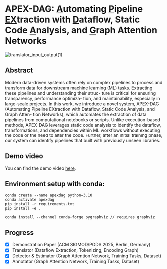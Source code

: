 # APEX-DAG: <ins>A</ins>utomating <ins>P</ins>ipeline <ins>EX</ins>traction with <ins>D</ins>ataflow, Static Code <ins>A</ins>nalysis, and <ins>G</ins>raph Attention Networks
![translator_input_output(1)](https://github.com/user-attachments/assets/2f128811-38ea-4566-acc1-e6d8fd6f1005)

## Abstract

Modern data-driven systems often rely on complex pipelines to
process and transform data for downstream machine learning (ML)
tasks. Extracting these pipelines and understanding their struc-
ture is critical for ensuring transparency, performance optimiza-
tion, and maintainability, especially in large-scale projects. In this
work, we introduce a novel system, APEX-DAG (Automating Pipeline
EXtraction with Dataflow, Static Code Analysis, and Graph Atten-
tion Networks), which automates the extraction of data pipelines
from computational notebooks or scripts. Unlike execution-based
methods, APEX-DAG leverages static code analysis to identify the
dataflow, transformations, and dependencies within ML workflows
without executing the code or the need to alter the code. Further,
after an initial training phase, our system can identify pipelines
that built with previously unseen libraries.

## Demo video
You can find the demo video <a href="https://drive.google.com/file/d/1Al18W68A5X8hl3LfdGuOFVs1WUtNogjB/view?usp=sharing">here</a>.

## Environment setup with conda:

```
conda create --name apexdag python=3.10
conda activate apexdag
pip install -r requirements.txt
pip install -e .

conda install --channel conda-forge pygraphviz // requires graphviz

```

## Progress

- [x] Demonstration Paper (ACM SIGMOD/PODS 2025, Berlin, Germany)
- [x] Translator (Dataflow Extraction, Tokenizing, Encoding Graph)
- [x] Detector & Estimator (Graph Attention Network, Training Tasks, Dataset)
- [x] Annotator (Graph Attention Network, Training Tasks, Dataset)

